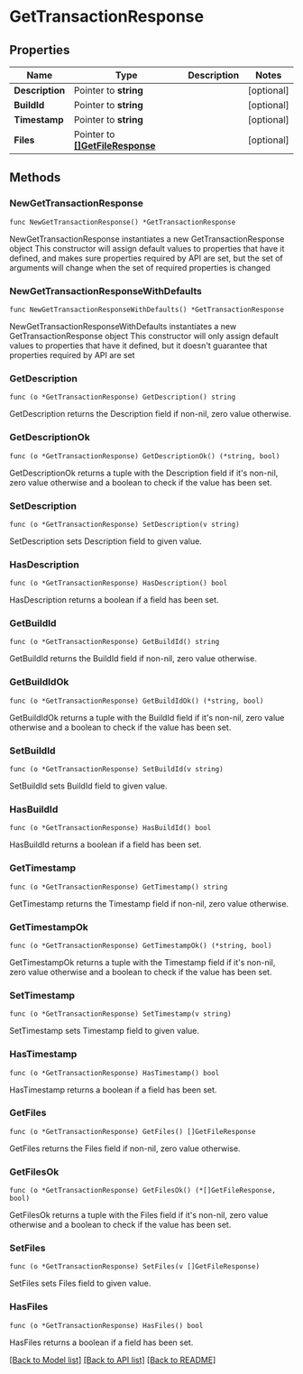 # GetTransactionResponse

## Properties

Name | Type | Description | Notes
------------ | ------------- | ------------- | -------------
**Description** | Pointer to **string** |  | [optional] 
**BuildId** | Pointer to **string** |  | [optional] 
**Timestamp** | Pointer to **string** |  | [optional] 
**Files** | Pointer to [**[]GetFileResponse**](GetFileResponse.md) |  | [optional] 

## Methods

### NewGetTransactionResponse

`func NewGetTransactionResponse() *GetTransactionResponse`

NewGetTransactionResponse instantiates a new GetTransactionResponse object
This constructor will assign default values to properties that have it defined,
and makes sure properties required by API are set, but the set of arguments
will change when the set of required properties is changed

### NewGetTransactionResponseWithDefaults

`func NewGetTransactionResponseWithDefaults() *GetTransactionResponse`

NewGetTransactionResponseWithDefaults instantiates a new GetTransactionResponse object
This constructor will only assign default values to properties that have it defined,
but it doesn't guarantee that properties required by API are set

### GetDescription

`func (o *GetTransactionResponse) GetDescription() string`

GetDescription returns the Description field if non-nil, zero value otherwise.

### GetDescriptionOk

`func (o *GetTransactionResponse) GetDescriptionOk() (*string, bool)`

GetDescriptionOk returns a tuple with the Description field if it's non-nil, zero value otherwise
and a boolean to check if the value has been set.

### SetDescription

`func (o *GetTransactionResponse) SetDescription(v string)`

SetDescription sets Description field to given value.

### HasDescription

`func (o *GetTransactionResponse) HasDescription() bool`

HasDescription returns a boolean if a field has been set.

### GetBuildId

`func (o *GetTransactionResponse) GetBuildId() string`

GetBuildId returns the BuildId field if non-nil, zero value otherwise.

### GetBuildIdOk

`func (o *GetTransactionResponse) GetBuildIdOk() (*string, bool)`

GetBuildIdOk returns a tuple with the BuildId field if it's non-nil, zero value otherwise
and a boolean to check if the value has been set.

### SetBuildId

`func (o *GetTransactionResponse) SetBuildId(v string)`

SetBuildId sets BuildId field to given value.

### HasBuildId

`func (o *GetTransactionResponse) HasBuildId() bool`

HasBuildId returns a boolean if a field has been set.

### GetTimestamp

`func (o *GetTransactionResponse) GetTimestamp() string`

GetTimestamp returns the Timestamp field if non-nil, zero value otherwise.

### GetTimestampOk

`func (o *GetTransactionResponse) GetTimestampOk() (*string, bool)`

GetTimestampOk returns a tuple with the Timestamp field if it's non-nil, zero value otherwise
and a boolean to check if the value has been set.

### SetTimestamp

`func (o *GetTransactionResponse) SetTimestamp(v string)`

SetTimestamp sets Timestamp field to given value.

### HasTimestamp

`func (o *GetTransactionResponse) HasTimestamp() bool`

HasTimestamp returns a boolean if a field has been set.

### GetFiles

`func (o *GetTransactionResponse) GetFiles() []GetFileResponse`

GetFiles returns the Files field if non-nil, zero value otherwise.

### GetFilesOk

`func (o *GetTransactionResponse) GetFilesOk() (*[]GetFileResponse, bool)`

GetFilesOk returns a tuple with the Files field if it's non-nil, zero value otherwise
and a boolean to check if the value has been set.

### SetFiles

`func (o *GetTransactionResponse) SetFiles(v []GetFileResponse)`

SetFiles sets Files field to given value.

### HasFiles

`func (o *GetTransactionResponse) HasFiles() bool`

HasFiles returns a boolean if a field has been set.


[[Back to Model list]](../README.md#documentation-for-models) [[Back to API list]](../README.md#documentation-for-api-endpoints) [[Back to README]](../README.md)



